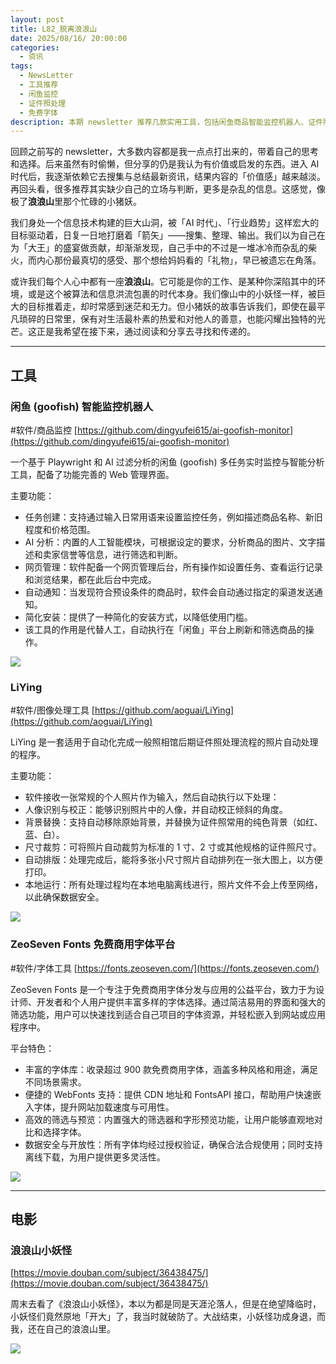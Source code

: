 ```yaml
---
layout: post
title: L82_脱离浪浪山
date: 2025/08/16/ 20:00:00
categories:
  - 资讯
tags:
  - NewsLetter
  - 工具推荐
  - 闲鱼监控
  - 证件照处理
  - 免费字体
description: 本期 newsletter 推荐几款实用工具，包括闲鱼商品智能监控机器人、证件照自动处理程序 LiYing，以及 ZeoSeven Fonts 免费商用字体平台。同时分享电影《浪浪山小妖怪》带来的感动与思考，探讨在信息洪流中如何保持初心。
---
```


回顾之前写的 newsletter，大多数内容都是我一点点打出来的，带着自己的思考和选择。后来虽然有时偷懒，但分享的仍是我认为有价值或启发的东西。进入 AI 时代后，我逐渐依赖它去搜集与总结最新资讯，结果内容的「价值感」越来越淡。再回头看，很多推荐其实缺少自己的立场与判断，更多是杂乱的信息。这感觉，像极了**浪浪山**里那个忙碌的小猪妖。

我们身处一个信息技术构建的巨大山洞，被「AI 时代」、「行业趋势」这样宏大的目标驱动着，日复一日地打磨着「箭矢」——搜集、整理、输出。我们以为自己在为「大王」的盛宴做贡献，却渐渐发现，自己手中的不过是一堆冰冷而杂乱的柴火，而内心那份最真切的感受、那个想给妈妈看的「礼物」，早已被遗忘在角落。

或许我们每个人心中都有一座**浪浪山**。它可能是你的工作、是某种你深陷其中的环境，或是这个被算法和信息洪流包裹的时代本身。我们像山中的小妖怪一样，被巨大的目标推着走，却时常感到迷茫和无力。但小猪妖的故事告诉我们，即使在最平凡琐碎的日常里，保有对生活最朴素的热爱和对他人的善意，也能闪耀出独特的光芒。这正是我希望在接下来，通过阅读和分享去寻找和传递的。

---

## 工具

### 闲鱼 (goofish) 智能监控机器人

#软件/商品监控
 [https://github.com/dingyufei615/ai-goofish-monitor](https://github.com/dingyufei615/ai-goofish-monitor)

一个基于 Playwright 和 AI 过滤分析的闲鱼 (goofish) 多任务实时监控与智能分析工具，配备了功能完善的 Web 管理界面。

主要功能：

- 任务创建：支持通过输入日常用语来设置监控任务，例如描述商品名称、新旧程度和价格范围。
- AI 分析：内置的人工智能模块，可根据设定的要求，分析商品的图片、文字描述和卖家信誉等信息，进行筛选和判断。
- 网页管理：软件配备一个网页管理后台，所有操作如设置任务、查看运行记录和浏览结果，都在此后台中完成。
- 自动通知：当发现符合预设条件的商品时，软件会自动通过指定的渠道发送通知。
- 简化安装：提供了一种简化的安装方式，以降低使用门槛。
- 该工具的作用是代替人工，自动执行在「闲鱼」平台上刷新和筛选商品的操作。

![](https://pics.naaln.com/202508191432154.png-basicBlog)

### LiYing

#软件/图像处理工具
[https://github.com/aoguai/LiYing](https://github.com/aoguai/LiYing)

LiYing 是一套适用于自动化完成一般照相馆后期证件照处理流程的照片自动处理的程序。

主要功能：

- 软件接收一张常规的个人照片作为输入，然后自动执行以下处理：
- 人像识别与校正：能够识别照片中的人像，并自动校正倾斜的角度。
- 背景替换：支持自动移除原始背景，并替换为证件照常用的纯色背景（如红、蓝、白）。
- 尺寸裁剪：可将照片自动裁剪为标准的 1 寸、2 寸或其他规格的证件照尺寸。
- 自动排版：处理完成后，能将多张小尺寸照片自动排列在一张大图上，以方便打印。
- 本地运行：所有处理过程均在本地电脑离线进行，照片文件不会上传至网络，以此确保数据安全。

![](https://pics.naaln.com/202508191448969.png-basicBlog)

### ZeoSeven Fonts 免费商用字体平台

#软件/字体工具
[https://fonts.zeoseven.com/](https://fonts.zeoseven.com/)

ZeoSeven Fonts 是一个专注于免费商用字体分发与应用的公益平台，致力于为设计师、开发者和个人用户提供丰富多样的字体选择。通过简洁易用的界面和强大的筛选功能，用户可以快速找到适合自己项目的字体资源，并轻松嵌入到网站或应用程序中。

平台特色：

- 丰富的字体库：收录超过 900 款免费商用字体，涵盖多种风格和用途，满足不同场景需求。
- 便捷的 WebFonts 支持：提供 CDN 地址和 FontsAPI 接口，帮助用户快速嵌入字体，提升网站加载速度与可用性。
- 高效的筛选与预览：内置强大的筛选器和字形预览功能，让用户能够直观地对比和选择字体。
- 数据安全与开放性：所有字体均经过授权验证，确保合法合规使用；同时支持离线下载，为用户提供更多灵活性。

![](https://pics.naaln.com/202508191920722.png-basicBlog)

---

## 电影

### 浪浪山小妖怪

[https://movie.douban.com/subject/36438475/](https://movie.douban.com/subject/36438475/)  

周末去看了《浪浪山小妖怪》，本以为都是同是天涯沦落人，但是在绝望降临时，小妖怪们竟然原地「开大」了，我当时就破防了。大战结束，小妖怪功成身退，而我，还在自己的浪浪山里。

![](https://pics.naaln.com/202508191910324.png-basicBlog)
